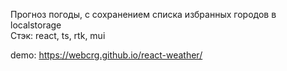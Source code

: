 Прогноз погоды, с сохранением списка избранных городов в localstorage <br>
Стэк: react, ts, rtk, mui

demo: https://webcrg.github.io/react-weather/ <br>
